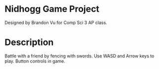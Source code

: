# Nidhogg Game Project
Designed by Brandon Vu for Comp Sci 3 AP class.

# Description
Battle with a friend by fencing with swords. Use WASD and Arrow keys to play. Button controls in game. 
